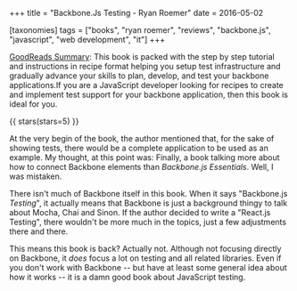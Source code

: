 +++
title = "Backbone.Js Testing - Ryan Roemer"
date = 2016-05-02

[taxonomies]
tags = ["books", "ryan roemer", "reviews", "backbone.js", "javascript", "web development", "it"]
+++

[GoodReads Summary](https://www.goodreads.com/book/show/18902858-backbone-js-testing):
This book is packed with the step by step tutorial and instructions in recipe
format helping you setup test infrastructure and gradually advance your skills
to plan, develop, and test your backbone applications.If you are a JavaScript
developer looking for recipes to create and implement test support for your
backbone application, then this book is ideal for you.

<!-- more -->

{{ stars(stars=5) }}

At the very begin of the book, the author mentioned that, for the sake of
showing tests, there would be a complete application to be used as an example.
My thought, at this point was: Finally, a book talking more about how to
connect Backbone elements than _Backbone.js Essentials_. Well, I was mistaken.

There isn't much of Backbone itself in this book. When it says "Backbone.js
*Testing*", it actually means that Backbone is just a background thingy to
talk about Mocha, Chai and Sinon. If the author decided to write a "React.js
Testing", there wouldn't be more much in the topics, just a few adjustments
there and there.

This means this book is back? Actually not. Although not focusing directly on
Backbone, it *does* focus a lot on testing and all related libraries. Even if
you don't work with Backbone -- but have at least some general idea about how
it works -- it is a damn good book about JavaScript testing.
